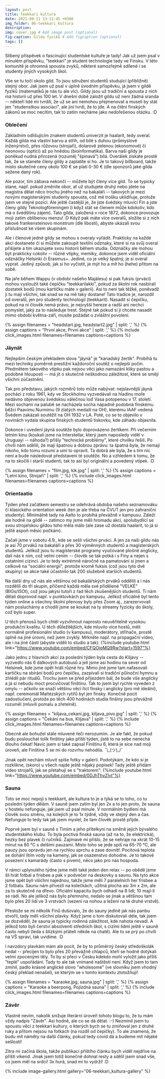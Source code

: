 ```yaml
---
layout: post
title: Teekkari kultura
date: 2021-09-11 13:11:45 +0300
img_folder: 06-teekkari_kultura
description: 
img: cover.jpg # Add image post (optional)
fig-caption: Gilda fyziků # Add figcaption (optional)
tags: []
---
```

Slíbený příspěvek o fascinující studentské kultuře je tady! Jak už jsem psal v minulém příspěvku, "teekkari" je student technologie tady ve Finsku. V této komunitě je ohromná spousta zvyků, některé samozřejmě sdílené i se studenty jiných vysokých škol.

Vše se tu točí okolo gild. To jsou sdružení studentů studující (přibližně) stejný obor. Jak jsem už psal v úplně úvodním příspěvku, já jsem v gildě fyziků (matematiků je nás tu ale víc). Gildy jsou už tradiční a spousta z nich má historii už přes 100 let. V dnešní době založit gildu už není žádná sranda -- někteří lidé mi tvrdili, že už se ani nemohou přejmenovat a museli by stát jen "studenstkou asociací", ale jiní tvrdí, že to jde. A na čtění finských zákonů se moc necítím, tak to zatím necháme jako nedořešenou otázku. :D

### Oblečení
Základním odlišujícím znakem studentů univerzit je haalarit, tedy overal. Každá gilda má vlastní barvu a střih, od bílé s duhou (průmyslové inženýrství), přes růžovou (strojaři), dolarově zelenou (ekonomové) či neonovou (optici) až po hnědou (bioinformatika). Barva naší gildy je poněkud nudná přirozená (rozuměj "špinavá") bílá. Overálek získáte prostě tak, že se stanete členy gildy a zaplatíte si ho. Je to takový billboard, takže místo skutečné ceny okolo 100 € se platí 0-30 € (dle sponzorů jaké gilda sežene daný rok).

Ale pozor, tím zábava nekončí -- můžete být členy více gild. To se typicky stane, např. pokud změníte obor, ať už studujete druhý nebo jdete na magistra dělat něco trochu jiného než na bakaláři -- takových je mezi novými magisterskými studenty spousta, což mě trošku uklidňuje, protože jsem ve stejné pozici. Ale ještě častější je, že jste švédsky mluvící Fin a jste členy gildy Teknologföreningen (i když stát se členem může kdokoliv, kdo má o švédštinu zájem). Tato gilda, založená v roce 1872, dokonce provozuje moji zatím oblíbenou menzu! :D Když pak máte více overalů, složíte si z nich takové frankensteinovo monstrum (dle libosti), abyste ukázali svou příslušnost ke všem skupinám.

Ale i členové jedné gildy se mohou s overaly vyřádit. Prakticky na každé akci dostanete či si můžete zakoupit textilní odznaky, které si na svůj overal přišijete a tím ukazujete svou historii během studia. Odznáčky ale mohou být prakticky cokoliv -- různé vtípky, memíky, dokonce jsem viděl oficiální odznáčky Helsinki či Erasmus+. Jediné, co je velký špatný, je si overal vyprat. Jediný způsob, jak si ho vyčistit, je mýt ho a mít ho (hehe) přitom na sobě.

Na jaře během Wappu (v období našeho Majálesu) si pak fuksis (prváci) mohou vysloužit také čepičku "teekkarilakki", pokud za školní rok nasbírali dostatek bodů (mou kartičku máte v galerii). Asi to není tak těžké, poněvadž ji tu mají všichni, tak snad se na mě taky dostane! Tato tradice je, narozdíl od overalů, jen pro studenty technologií (teekkarit). Nasadit si čepičku, pokud na ni člověk nemá právo, je nejvyšší hereze a radši ani nechci pomyslet, jaký za to následuje trest. Stejně tak pokud si ji chcete nasadit mimo období května-září, musíte požádat o zvláštní povolení. 

{% assign filenames = "headstart.jpg, headstart2.jpg" | split: ',' %}
{% assign captions = "První akce, První akce" | split: ',' %}
{% include click_images.html filenames=filenames captions=captions %}

### Jäynät
Nejlepším českým překladem slova "jäynä" je "kanadský žertík". Probíhá tu mezi techniky poměrně prestižní každoroční soutěž o nejlepší počin. Předmětem takového vtípku pak nejsou věci jako namazání kliky pastou a podobné hlouposti -- má jít o skutečně neškodnou záležitost, které se smějí všichni zúčastnění.

Tak pro představu, jakých rozměrů toto může nabývat: nejslavnější jäynä pochází z roku 1961, kdy ve Stockholmu vyzvedávali na hladinu moře nedávno objevenou švédskou válečnou loď Vasa potopenou v 17. století. Mezi sochami na palubě se nacházela socha nápadně podobná finskému běžci Paavimu Nurmimu (9 zlatých medailí na OH), kterému IAAF vedená Švédem zakázali soutěžit na OH 1932 v LA. Poté, co se to objevilo v novinách vydala skupina finských studentů tiskovku, kde záhadu objasnila.

Dokonce i uvedení jäynä soutěže bylo doprovázeno žertíkem. Při večerním letním kinu (koukali jsme na Interstellar, který jsem naposledy viděl v Uruguayi -- náhoda?) přišly "technické problémy", které chvilku řešili. Po chvíli nám sdělili, že mají špatnou a dobrou zprávu: ta špatná byla, že nemají nikoho, kdo tomu rozumí a umí to opravit. Ta dobrá ale byla, že s tím nic není a bude následovat představení té soutěže. No a vzhledem k tomu, že na to skočili i starší studenti, tak to asi byl originální a povedený vtípek. :D

{% assign filenames = "film.jpg, kik.jpg" | split: ',' %}
{% assign captions = "Letní kino, Strojaři" | split: ',' %}
{% include click_images.html filenames=filenames captions=captions %}

### Orientaatio
Týden před začátkem semestru se odehrává obdoba našeho seznamováku či klasického orientation week (ten je ale třeba na ČVUT jen pro zahraniční studenty). Minimálně tady na Aalto to probíhá převážně v kampusu. Záleží ale hodně na gildě -- zatímco my jsme měli hromadu akcí, spolubydlící se svou strojařskou gildou toho měla málo (ale zase už dostala haalarit, to já si ještě aspoň měsíc počkám).

Začali jsme v sobotu 4.9., kde se sešli všichni prváci. A jen za naši gildu nás je asi 70 prváků na bakaláři a přes 30 výměnných studentů a magisterských studentů. Jelikož jsou tu magisterské programy vyučované plošně anglicky, dali nás k nim, což velmi cením -- člověk se tak potká i s Finy a nejen s ostatními cizinci. Je to tedy extrémně náročné na pamatování si jmen a celkově na "sociální energii", protože kromě fuksis (což jsou tyto dvě skupiny) se akce také účastnilo tak 200 služebně starších studentů.

Na další dny už nás ale většinou od bakalářských prváků oddělili a i nás rozdělili do tří skupin, přičemž každá měla své přidělené "VELKÉ" (BIGs/ISOt), což jsou jakýsi tutoři z řad těch zkušenějších studentů. Ti nám dělali doprovod např. v punktovkách po kampusu. Jelikož oficiálně byl tento týden online a všechny školní přenosy byly přes Zoom aj., zarezervovali nám posluchárny a chodili jsme se koukat na ty streamy fyzicky do školy, což bylo super.

U těch přenosů bych chtěl vyzvihnout naprosto neuvěřitelně vysokou produkční kvalitu. U těch důležitějších, kde mluvilo více hostů, měli normálně profesionální studio (v kampusu), moderátory, střihače, prostě úplně na jiné úrovni, než jsem zvyklý. Mrkněte např. na propagační video, ale i na jiné části (abyste viděli to studio a tak):
{%include youtube.html link="https://www.youtube.com/embed/CFQOiqMQ9Rw?start=1597"%}

Jako jednu z hlavních akcí za poslední týden byla cesta do Kiljavy -- vyzvedlo nás 6 dálkových autobusů a jeli jsme asi hodinu na sever od Helsinek, kde jsme opět hráli různé hry. Mimo jiné jsme tam nafasovali kartičku na sbírání bodů pro čepičku, zazpívali si tradiční půlnoční hymnu a zhlédli pár rituálů. Trochu jsem se před příjezdem bál, že bude vše anglicky a já si nebudu moct procvičovat finštinu. Tak to jsem byl rychle vyveden z omylu -- ačkoliv se snaží většinu věcí říct finsky i anglicky (pro mě ideální), např. ceremoniál Maltézských rytířů byl jen finsky. Konečně pocit zadostiučení, protože po těch 400 hodinách studia finšiny jsou převážně rozuměl (mluvili pomalu a zřetelně).

{% assign filenames = "kiljava_cekani.jpg, kiljava_pivo.jpg" | split: ',' %}
{% assign captions = "Čekání na bus, Kiljava" | split: ',' %}
{% include click_images.html filenames=filenames captions=captions %}

Obecně ale bohužel stále mluvené řeči nerozumím. Je ale fakt, že pokud budu poslouchat tolik finštiny jako příští týden, jistě to na sebe nenechá dlouho čekat! Navíc jsem si také zapsal Finštinu 6, která je sice nad moji úroveň, ale Finština 5 se mi do rozvrhu nehodila. ¯\\\_(ツ)\_/¯

Jinak opět nechám mluvit spíše fotky v galerii. Podotýkám, že kdo si je rozklikne, (skoro) u všech najde ještě nějaký popisek! Tady ještě přidám video strojařů, jak se přetahují se s "traktorem":
{%include youtube.html link="https://www.youtube.com/embed/0DJhThvZIvI"%}

### Sauna
Toto se moc nepojí s teekkarit, ale kultura to je a týká se to toho, co tu poslední týden dělám. V sauně jsem zatím byl jen 2x a to jen proto, že sauna v hostelu nefunguje, jak jsem už psal minule. V normálním bydlení má člověk svou směnu, na kolejích je to 1x týdně, vždy ve stejný den a čas. Nefunguje to tedy tak jak jsem myslel, že tam člověk prostě přijde.

Poprvé jsem byl v sauně s Timim a jeho přítelkyní na směně jejich bývalého studentského klubu. To byla poctivá finská sauna (až na to, že elektrická), hezky bez plavek či ručníků. Zajímavé mi přišlo, že se nehraje na xkrát 10-15 minut na 80 °C s delšími pauzami. Místo toho se jede spíš na 65-70 °C, ale pauzy jsou opravdu jen na rychlou sprchu a zase dovnitř. Pocitová teplota se dohání litím vody na kameny, jak se osazenstvo dohodne. Je to takové posezení s kamarády (často s pivem), něco jako pro nás hospoda.

V rámci uplynulého týdne jsme měli také jeden den relax -- po obědě jsme šli hrát fotbal a frisbee a pak v podvečer na deskovky a saunu. Na tyto akce jsme opět byli všichni najednou, takže jsme měli 7 paralelních her frisbee a 2 fotbalu. Saunu nám přivezli na kolečkách, užitná plocha asi 3m x 2m, ale za to skutečně na dřevo. Oficiální kapacitu bych odhadl na 8 lidí; 10 mají-li se rádi. No ale jelikož nás bylo přemnoho, nedalo se jinak a většinou tam bylo přes 20 lidí ve 3 vrstvách (sezení na nohou a ležení na té druhé vrstvě).

Přestože se mi několik Finů dušovalo, že do sauny jedině jak nás panbu stvořil, tady měli všichni plavky. Když jsme o tom diskutovali déle, tak jsem se dozvěděl, že sauna je typicky rodinná záležitost, kde nahota nevadí. A jelikož toto byli čerství absolventi středních škol, s cizími lidmi ještě v sauně často nebyli (leda s blízkými přáteli někde na chatě). Ale to se prý po chvíli na VŠ spraví, tak uvidíme. :D

I navzdory plavkám mám ale pocit, že by to průměrný český středoškolák nedal -- přecijen to bylo přes 20 převážně chlapců, kteří se hodně dotýkali velmi zpocenými těly. To by si přeci v Česku kdekdo mohl vyložit jako příliš "teplé" uspořádání. Tady to ale tak vnímané naštěstí není. Když jsem to tam zmínil, padlo krásné anglické slovo "wholesome" (ve slovníku jsem vhodný český překlad nenašel), se kterým se v tomto kontextu ztotožňuji!

{% assign filenames = "karaoke.jpg, sauna.jpg" | split: ',' %}
{% assign captions = "Karaoke a beerpong, Pojízdná sauna" | split: ',' %}
{% include click_images.html filenames=filenames captions=captions %}

### Závěr
Vlastně nevím, nakolik snižuje literární úroveň tohoto blogu to, že tu mám vždy nadpis "Závěr". Asi hodně, ale co se dá dělat. :-) Nezmínil jsem tu spoustu věcí z teekkari kultury, o kterých bych se tu zmiňoval jen z druhé ruky a přitom nejsou na fotkách (na rozdíl od čepičky). To ale znamená, že budu mít náměty na další články, pokud tedy covid dá a budeme mít nějaké sešlosti! 

Zítra mi začíná škola, takže publikaci příštího článku bych viděl nejdříve na příští víkend. Jinak jsem totiž konečně dohnal resty a sdělil jsem snad vše, co jsem měl na srdci! 3x hurá, snad mi to vydrží! :D

{% include image-gallery.html gallery="06-teekkari_kultura-gallery" %}